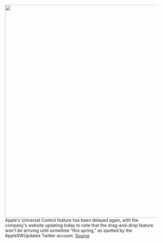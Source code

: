 <img src='https://cdn.vox-cdn.com/thumbor/JcaLhhISgzlhY77ydyqoUSMNJWo=/0x0:1630x1102/1200x800/filters:focal(685x421:945x681)/cdn.vox-cdn.com/uploads/chorus_image/image/70266228/Screen_Shot_2021_06_07_at_7.37.19_PM.0.png' width='700px' /><br/>
Apple's Universal Control feature has been delayed again, with the company's website updating today to note that the drag-and-drop feature won't be arriving until sometime “this spring,” as spotted by the AppleSWUpdates Twitter account.
<a href='https://www.theverge.com/2021/12/13/22832765/universal-control-apple-macos-monterey-ipad-delay-spring'> Source <a/>
